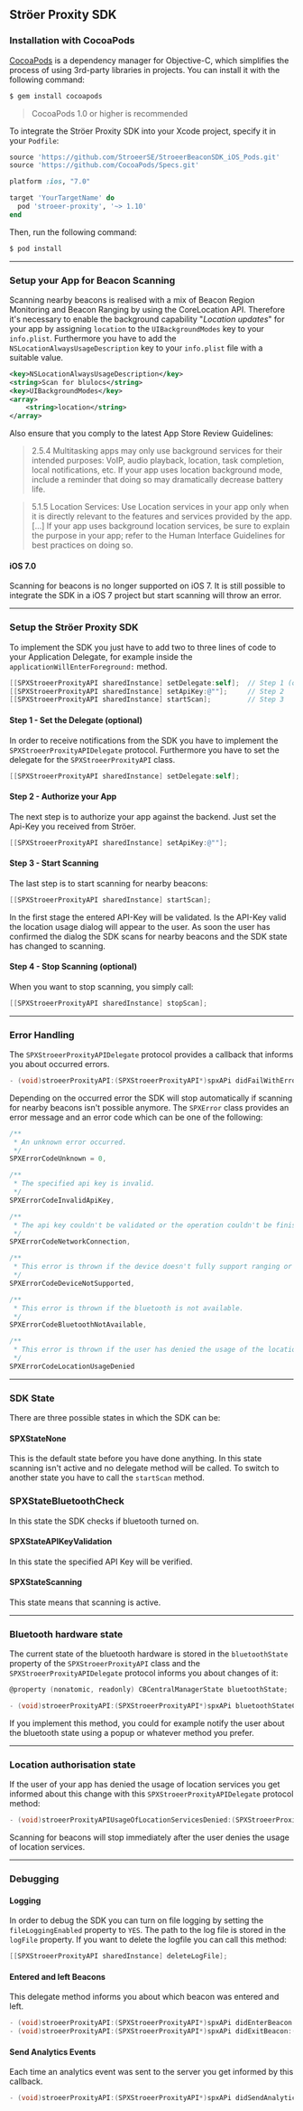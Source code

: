 ## Ströer Proxity SDK

### Installation with CocoaPods

[CocoaPods](http://cocoapods.org) is a dependency manager for Objective-C, which simplifies the process of using 3rd-party libraries in projects. You can install it with the following command:

```bash
$ gem install cocoapods
```

> CocoaPods 1.0 or higher is recommended

To integrate the Ströer Proxity SDK into your Xcode project, specify it in your `Podfile`:

```ruby
source 'https://github.com/StroeerSE/StroeerBeaconSDK_iOS_Pods.git'
source 'https://github.com/CocoaPods/Specs.git'

platform :ios, "7.0"

target 'YourTargetName' do
  pod 'stroeer-proxity', '~> 1.10'
end
```

Then, run the following command:

```bash
$ pod install
```
___

### Setup your App for Beacon Scanning
Scanning nearby beacons is realised with a mix of Beacon Region Monitoring and Beacon Ranging by using the CoreLocation API.
Therefore it's necessary to enable the background capability "*Location updates*" for your app by assigning `location` to the `UIBackgroundModes` key to your `info.plist`.
Furthermore you have to add the `NSLocationAlwaysUsageDescription` key to your `info.plist` file with a suitable value.

```xml
<key>NSLocationAlwaysUsageDescription</key>
<string>Scan for blulocs</string>
<key>UIBackgroundModes</key>
<array>
	<string>location</string>
</array>
```

Also ensure that you comply to the latest App Store Review Guidelines:
> 2.5.4 Multitasking apps may only use background services for their intended purposes: VoIP, audio playback, location, task completion, local notifications, etc. If your app uses location background mode, include a reminder that doing so may dramatically decrease battery life.

> 5.1.5 Location Services: Use Location services in your app only when it is directly relevant to the features and services provided by the app. [...] If your app uses background location services, be sure to explain the purpose in your app; refer to the Human Interface Guidelines for best practices on doing so.

#### iOS 7.0
Scanning for beacons is no longer supported on iOS 7. It is still possible to integrate the SDK in a iOS 7 project but start scanning will throw an error.

___

### Setup the Ströer Proxity SDK

To implement the SDK you just have to add two to three lines of code to your Application Delegate, for example inside the ``applicationWillEnterForeground:`` method.

```objective-c
[[SPXStroeerProxityAPI sharedInstance] setDelegate:self];  // Step 1 (optional)
[[SPXStroeerProxityAPI sharedInstance] setApiKey:@""];     // Step 2
[[SPXStroeerProxityAPI sharedInstance] startScan];         // Step 3
```

#### Step 1 - Set the Delegate (optional)
In order to receive notifications from the SDK you have to implement the `SPXStroeerProxityAPIDelegate` protocol. Furthermore you have to set the delegate for the `SPXStroeerProxityAPI` class.

```objective-c
[[SPXStroeerProxityAPI sharedInstance] setDelegate:self];
```

#### Step 2 - Authorize your App
The next step is to authorize your app against the backend. Just set the Api-Key you received from Ströer.

```objective-c
[[SPXStroeerProxityAPI sharedInstance] setApiKey:@""];
```

#### Step 3 - Start Scanning
The last step is to start scanning for nearby beacons:

```objective-c
[[SPXStroeerProxityAPI sharedInstance] startScan];
```

In the first stage the entered API-Key will be validated. Is the API-Key valid the location usage dialog will appear to the user.
As soon the user has confirmed the dialog the SDK scans for nearby beacons and the SDK state has changed to scanning.

#### Step 4 - Stop Scanning (optional)
When you want to stop scanning, you simply call:
```objective-c
[[SPXStroeerProxityAPI sharedInstance] stopScan];
```
___

### Error Handling
The `SPXStroeerProxityAPIDelegate` protocol provides a callback that informs you about occurred errors.
```objective-c
- (void)stroeerProxityAPI:(SPXStroeerProxityAPI*)spxAPi didFailWithError:(SPXError*)error;
```
Depending on the occurred error the SDK will stop automatically if scanning for nearby beacons isn't possible anymore.
The `SPXError` class provides an error message and an error code which can be one of the following:

```objective-c
/**
 * An unknown error occurred.
 */
SPXErrorCodeUnknown = 0,

/**
 * The specified api key is invalid.
 */
SPXErrorCodeInvalidApiKey,

/**
 * The api key couldn't be validated or the operation couldn't be finished due to network errors.
 */
SPXErrorCodeNetworkConnection,

/**
 * This error is thrown if the device doesn't fully support ranging or monitoring for beacons.
 */
SPXErrorCodeDeviceNotSupported,

/**
 * This error is thrown if the bluetooth is not available.
 */
SPXErrorCodeBluetoothNotAvailable,

/**
 * This error is thrown if the user has denied the usage of the location services.
 */
SPXErrorCodeLocationUsageDenied

```

___

### SDK State
There are three possible states in which the SDK can be:

#### SPXStateNone
This is the default state before you have done anything. In this state scanning isn't active and no delegate method will be called. To switch to another state you have to call the `startScan` method.

### SPXStateBluetoothCheck
In this state the SDK checks if bluetooth turned on.

#### SPXStateAPIKeyValidation
In this state the specified API Key will be verified.

#### SPXStateScanning
This state means that scanning is active.

___

### Bluetooth hardware state
The current state of the bluetooth hardware is stored in the `bluetoothState` property of the `SPXStroeerProxityAPI` class and the `SPXStroeerProxityAPIDelegate` protocol informs you about changes of it:

```objective-c
@property (nonatomic, readonly) CBCentralManagerState bluetoothState;

- (void)stroeerProxityAPI:(SPXStroeerProxityAPI*)spxAPi bluetoothStateChangedFromState:(CBCentralManagerState)oldState toState:(CBCentralManagerState)newState;
```

If you implement this method, you could for example notify the user about the bluetooth state using a popup or whatever method you prefer.

___

### Location authorisation state
If the user of your app has denied the usage of location services you get informed about this change with this `SPXStroeerProxityAPIDelegate` protocol method:

```objective-c
- (void)stroeerProxityAPIUsageOfLocationServicesDenied:(SPXStroeerProxityAPI*)spxAPi;
```

Scanning for beacons will stop immediately after the user denies the usage of location services.

___

### Debugging

#### Logging
In order to debug the SDK you can turn on file logging by setting the `fileLoggingEnabled` property to `YES`.
The path to the log file is stored in the `logFile` property. If you want to delete the logfile you can call this method:
```objective-c
[[SPXStroeerProxityAPI sharedInstance] deleteLogFile];
```

#### Entered and left Beacons
This delegate method informs you about which beacon was entered and left.
```objective-c
- (void)stroeerProxityAPI:(SPXStroeerProxityAPI*)spxAPi didEnterBeacon:(SPXBeacon*)beacon;
- (void)stroeerProxityAPI:(SPXStroeerProxityAPI*)spxAPi didExitBeacon:(SPXBeacon*)beacon;
```

#### Send Analytics Events
Each time an analytics event was sent to the server you get informed by this callback.
```objective-c
- (void)stroeerProxityAPI:(SPXStroeerProxityAPI*)spxAPi didSendAnalyticsEventForBeacon:(nullable SPXBeacon*)beacon;
```
